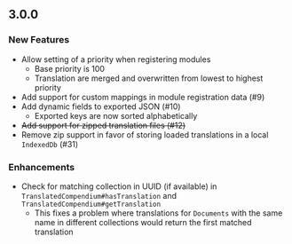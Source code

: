 ## 3.0.0

### New Features

-   Allow setting of a priority when registering modules
    -   Base priority is 100
    -   Translation are merged and overwritten from lowest to highest priority
-   Add support for custom mappings in module registration data (#9)
-   Add dynamic fields to exported JSON (#10)
    -   Exported keys are now sorted alphabetically
-   ~~Add support for zipped translation files (#12)~~
-   Remove zip support in favor of storing loaded translations in a local `IndexedDb` (#31)

### Enhancements

-   Check for matching collection in UUID (if available) in `TranslatedCompendium#hasTranslation` and `TranslatedCompendium#getTranslation`
    -   This fixes a problem where translations for `Documents` with the same name in different collections would return the first matched translation
